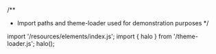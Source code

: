 <!--
type: template
name: counter
-->
/**
 * Import paths and theme-loader used for demonstration purposes
 */

import '/resources/elements/index.js';
import { halo } from '/theme-loader.js';
halo();
